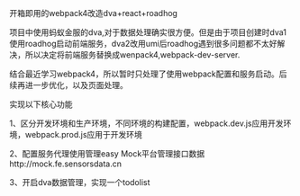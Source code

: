 开箱即用的webpack4改造dva+react+roadhog

项目中使用蚂蚁金服的dva,对于数据处理确实很方便。但是由于项目创建时dva1使用roadhog启动前端服务，dva2改用umi后roadhog遇到很多问题都不太好解决，所以决定将前端服务替换成wenpack4,webpack-dev-server.

结合最近学习webpack4，所以暂时只处理了使用webpack配置和服务启动。后续再进一步优化，以及页面处理。

实现以下核心功能

 1、区分开发环境和生产环境，不同环境的构建配置，webpack.dev.js应用开发环境，webpack.prod.js应用于开发环境
 
 2、配置服务代理使用管理easy Mock平台管理接口数据http://mock.fe.sensorsdata.cn

 3、开启dva数据管理，实现一个todolist
 


